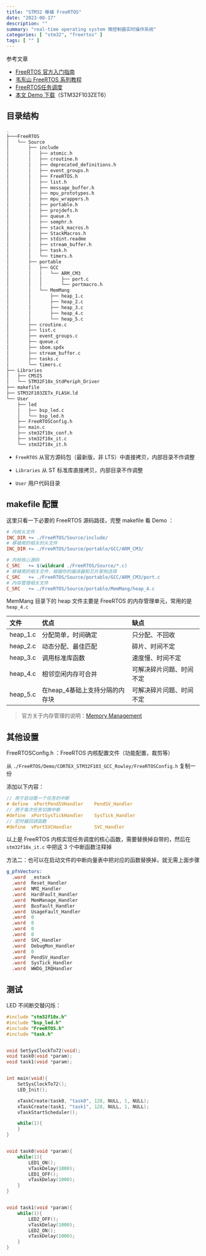 ```yaml
---
title: "STM32 移植 FreeRTOS"
date: "2023-08-17"
description: ""
summary: "real-time operating system 微控制器实时操作系统"
categories: [ "stm32", "freertos" ]
tags: [ "" ]
---
```


参考文章
- [FreeRTOS 官方入门指南](https://freertos.org/zh-cn-cmn-s/FreeRTOS-quick-start-guide.html)
- [韦东山 FreeRTOS 系列教程](https://blog.csdn.net/thisway_diy/article/details/121398500)
- [FreeRTOS任务调度](https://zhuanlan.zhihu.com/p/554825433)
- [本文 Demo 下载](https://github.com/kingtuo123/stm32f103x-template)（STM32F103ZET6）

## 目录结构

```bash
.
├───FreeRTOS
│   └── Source
│       ├── include
│       │   ├── atomic.h
│       │   ├── croutine.h
│       │   ├── deprecated_definitions.h
│       │   ├── event_groups.h
│       │   ├── FreeRTOS.h
│       │   ├── list.h
│       │   ├── message_buffer.h
│       │   ├── mpu_prototypes.h
│       │   ├── mpu_wrappers.h
│       │   ├── portable.h
│       │   ├── projdefs.h
│       │   ├── queue.h
│       │   ├── semphr.h
│       │   ├── stack_macros.h
│       │   ├── StackMacros.h
│       │   ├── stdint.readme
│       │   ├── stream_buffer.h
│       │   ├── task.h
│       │   └── timers.h
│       ├── portable
│       │   ├── GCC
│       │   │   └── ARM_CM3
│       │   │       ├── port.c
│       │   │       └── portmacro.h
│       │   └── MemMang
│       │       ├── heap_1.c
│       │       ├── heap_2.c
│       │       ├── heap_3.c
│       │       ├── heap_4.c
│       │       └── heap_5.c
│       ├── croutine.c
│       ├── list.c
│       ├── event_groups.c
│       ├── queue.c
│       ├── sbom.spdx
│       ├── stream_buffer.c
│       ├── tasks.c
│       └── timers.c
├── Libraries
│   ├── CMSIS
│   └── STM32F10x_StdPeriph_Driver
├── makefile
├── STM32F103ZETx_FLASH.ld
└── User
    ├── led
    │   ├── bsp_led.c
    │   └── bsp_led.h
    ├── FreeRTOSConfig.h
    ├── main.c
    ├── stm32f10x_conf.h
    ├── stm32f10x_it.c
    └── stm32f10x_it.h
```

- `FreeRTOS` 从官方源码包（最新版，非 LTS）中直接拷贝，内部目录不作调整

- `Libraries` 从 ST 标准库直接拷贝，内部目录不作调整

- `User` 用户代码目录

## makefile 配置

这里只看一下必要的 FreeRTOS 源码路径，完整 makefile 看 Demo ：

```makefile
# 内核头文件
INC_DIR += ./FreeRTOS/Source/include/
# 移植用的相关的头文件
INC_DIR += ./FreeRTOS/Source/portable/GCC/ARM_CM3/

# 内核核心源码
C_SRC   += $(wildcard ./FreeRTOS/Source/*.c)
# 移植用的相关文件，根据你的编译器和芯片架构选择
C_SRC   += ./FreeRTOS/Source/portable/GCC/ARM_CM3/port.c
# 内存管理相关文件
C_SRC   += ./FreeRTOS/Source/portable/MemMang/heap_4.c
```

MemMang 目录下的 heap 文件主要是 FreeRTOS 的内存管理单元，常用的是 `heap_4.c`

|文件|优点|缺点|
|:--|:--|:--|
|heap_1.c|分配简单，时间确定|只分配、不回收|
|heap_2.c|动态分配、最佳匹配|碎片、时间不定|
|heap_3.c|调用标准库函数|速度慢、时间不定|
|heap_4.c|相邻空闲内存可合并|可解决碎片问题、时间不定|
|heap_5.c|在heap_4基础上支持分隔的内存块|可解决碎片问题、时间不定|

> 官方关于内存管理的说明：[Memory Management](https://freertos.org/a00111.html)

## 其他设置

FreeRTOSConfig.h ：FreeRTOS 内核配置文件（功能配置，裁剪等）


从 `./FreeRTOS/Demo/CORTEX_STM32F103_GCC_Rowley/FreeRTOSConfig.h` 复制一份

添加以下内容：

```c
// 用于启动第一个任务的中断
# define  xPortPendSVHandler    PendSV_Handler
// 用于每次任务切换中断
#define  xPortSysTickHandler    SysTick_Handler
// 定时器回调函数
#define  vPortSVCHandler        SVC_Handler
```

以上是 FreeRTOS 内核实现任务调度的核心函数，需要替换掉自带的，然后在 `stm32f10x_it.c` 中把这 3 个中断函数注释掉

方法二：也可以在启动文件的中断向量表中把对应的函数替换掉，就无需上面步骤

```asm {hl_lines=[13,16,17]}
g_pfnVectors:
  .word  _estack
  .word  Reset_Handler
  .word  NMI_Handler
  .word  HardFault_Handler
  .word  MemManage_Handler
  .word  BusFault_Handler
  .word  UsageFault_Handler
  .word  0
  .word  0
  .word  0
  .word  0
  .word  SVC_Handler
  .word  DebugMon_Handler
  .word  0
  .word  PendSV_Handler
  .word  SysTick_Handler
  .word  WWDG_IRQHandler
```

## 测试

LED 不间断交替闪烁：

```c
#include "stm32f10x.h"
#include "bsp_led.h"
#include "FreeRTOS.h"
#include "task.h"


void SetSysClockTo72(void);
void task0(void *param);
void task1(void *param);


int main(void){
	SetSysClockTo72();
	LED_Init();

	xTaskCreate(task0, "task0", 128, NULL, 1, NULL);
	xTaskCreate(task1, "task1", 128, NULL, 1, NULL);
	vTaskStartScheduler();

	while(1){
	}
}


void task0(void *param){
	while(1){
		LED1_ON();
		vTaskDelay(1000);
		LED1_OFF();
		vTaskDelay(1000);
	}
}


void task1(void *param){
	while(1){
		LED2_OFF();
		vTaskDelay(1000);
		LED2_ON();
		vTaskDelay(1000);
	}
}
```
